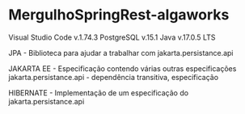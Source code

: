 # MergulhoSpringRest-algaworks
Visual Studio Code v.1.74.3
PostgreSQL v.15.1
Java v.17.0.5 LTS

JPA - Biblioteca para ajudar a trabalhar com jakarta.persistance.api

JAKARTA EE - Especificação contendo várias outras especificações
jakarta.persistance.api - dependência transitiva, especificação

HIBERNATE - Implementação de um especificação do jakarta.persistance.api
